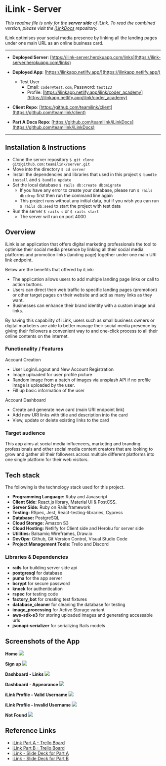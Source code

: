 # iLink - Server

_This readme file is only for the **server side** of iLink. To read the combined version, please visit the [iLinkDocs](https://github.com/teamilink/iLinkDocs) repository._

iLink optimises your social media presence by linking all the landing pages under one main URL as an online business card.

<hr />

- **Deployed Server**: [https://ilink-server.herokuapp.com/links](https://ilink-server.herokuapp.com/links)
- **Deployed App**: [https://ilinkapp.netlify.app/](https://ilinkapp.netlify.app/)

  - Test User
    - Email: `coder@test.com`, Password: `test123`
    - Profile: [https://ilinkapp.netlify.app/ilink/coder_academy](https://ilinkapp.netlify.app/ilink/coder_academy)

- **Client Repo**: [https://github.com/teamilink/client](https://github.com/teamilink/client)
- **Part A Docs Repo**: [https://github.com/teamilink/iLinkDocs](https://github.com/teamilink/iLinkDocs)

<hr />

## Installation & Instructions

- Clone the server repository
  `$ git clone git@github.com:teamilink/server.git`
- Move into the directory
  `$ cd server`
- Install the dependencies and libraries that used in this project
  `$ bundle install` and `$ bundle update`
- Set the local database
  `$ rails db:create db:migrate`
  - If you have any error to create your database, please run `$ rails db:drop` first then run the command line again
  - This project runs without any initial data, but if you wish you can run `$ rails db:seed` to start the project with test data
- Run the server
  `$ rails s` or `$ rails start`
  - The server will run on port 4000

## Overview

iLink is an application that offers digital marketing professionals the tool to optimise their social media presence by linking all their social media platforms and promotion links (landing page) together under one main URI link endpoint.

Below are the benefits that offered by iLink:

- The application allows users to add multiple landing page links or call to action buttons.
- Users can direct their web traffic to specific landing pages (promotion) or other target pages on their website and add as many links as they want.
- Businesses can enhance their brand identity with a custom image and links.

By having this capability of iLink, users such as small business owners or digital marketers are able to better manage their social media presence by giving their followers a convenient way to and one-click process to all their online contents on the internet.

### Functionality / Features

Account Creation

- User Login/Logout and New Account Registration
- Image uploaded for user profile picture
- Random image from a batch of images via unsplash API if no profile image is uploaded by the user.
- Fill up basic information of the user

Account Dashboard

- Create and generate new card (main URI endpoint link)
- Add new URI links with title and description into the card
- View, update or delete existing links to the card

### Target audience

This app aims at social media influencers, marketing and branding professionals and other social media content creators that are looking to grow and gather all their followers across multiple different platforms into one single platform for their web visitors.

## Tech stack

The following is the technology stack used for this project.

- **Programming Language:** Ruby and Javascript
- **Client Side:** React.js library, Material UI & PostCSS.
- **Server Side:** Ruby on Rails framework
- **Testing:** RSpec, Jest, React-testing-libraries, Cypress
- **Database:** PostgreSQL
- **Cloud Storage:** Amazon S3
- **Cloud Hosting:** Netlify for Client side and Heroku for server side
- **Utilities:** Balsamiq Wireframes, Draw.io
- **DevOps:** Github, Git Version Control, Visual Studio Code
- **Project Management Tools:** Trello and Discord

### Libraries & Dependencies

- **rails** for building server side api
- **postgresql** for database
- **puma** for the app server
- **bcrypt** for secure password
- **knock** for authentication
- **rspec** for testing code
- **factory_bot** for creating test fixtures
- **database_cleaner** for cleaning the database for testing
- **image_processing** for Active Storage variant
- **aws-sdk-s3** for storing uploaded images and generating accessable urls
- **jsonapi-serializer** for serializing Rails models

## Screenshots of the App

**Home**
![](/screenshots/Home.png)

**Sign up**
![](/screenshots/Signup.png)

**Dashboard - Links**
![](/screenshots/Dashboard-Links.png)

**Dashboard - Appearance**
![](/screenshots/Dashboard-Appearance.png)

**iLink Profile - Valid Username**
![](/screenshots/iLink-profile.png)

**iLink Profile - Invalid Username**
![](/screenshots/iLink-profile-invalid.png)

**Not Found**
![](/screenshots/not_found.png)

## Reference Links

- [iLink Part A - Trello Board](https://trello.com/b/vwtGNhLx/t3a2-part-a)
- [iLink Part B - Trello Board](https://trello.com/b/PY27jXUy/t3a2-part-b)
- [iLink - Slide Deck for Part A](https://www.canva.com/design/DAFFim6i7co/uUwexPtZMTMt71YQwHYxwA/view?utm_content=DAFFim6i7co&utm_campaign=designshare&utm_medium=link2&utm_source=sharebutton)
- [iLink - Slide Deck for Part B](https://www.canva.com/design/DAFIbcFDLno/ZVy-5DlxTncpmvXmp1wlDQ/view?utm_content=DAFIbcFDLno&utm_campaign=designshare&utm_medium=link2&utm_source=sharebutton)
